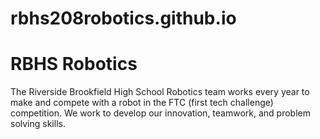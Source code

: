 # rbhs208robotics.github.io
<!DOCTYPE html>
  <html>
    <title>RBHS Robotics</title>
    <body>
      <h1>RBHS Robotics</h1>
      <p>The Riverside Brookfield High School Robotics team works every year to make and compete with a robot in the FTC (first tech challenge) competition. We work to develop our innovation, teamwork, and problem solving skills.</p>
    </body>
  </html>
